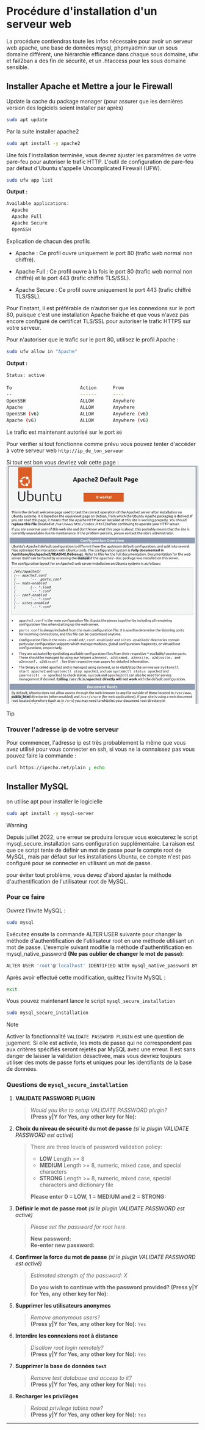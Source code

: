 # Procédure d'installation d'un serveur web
La procédure contiendras toute les infos nécessaire pour avoir un serveur web apache, une base de données mysql, phpmyadmin sur un sous domaine différent, une hiérarchie efficance dans chaque sous domaine, ufw et fail2ban a des fin de sécurité, et un .htaccess pour les sous domaine sensible.

## Installer Apache et Mettre a jour le Firewall
Update la cache du package manager (pour assurer que les dernières version des logiciels soient installer par après)
```bash
sudo apt update
```

Par la suite installer apache2
```bash
sudo apt install -y apache2
```

Une fois l'installation terminée, vous devrez ajuster les paramètres de votre pare-feu pour autoriser le trafic HTTP. L'outil de configuration de pare-feu par défaut d'Ubuntu s'appelle Uncomplicated Firewall (UFW).
```bash
sudo ufw app list
```
**Output :**
```bash
Available applications:
  Apache
  Apache Full
  Apache Secure
  OpenSSH
```

Explication de chacun des profils
- Apache : Ce profil ouvre uniquement le port 80 (trafic web normal non chiffré).

- Apache Full : Ce profil ouvre à la fois le port 80 (trafic web normal non chiffré) et le port 443 (trafic chiffré TLS/SSL).

- Apache Secure : Ce profil ouvre uniquement le port 443 (trafic chiffré TLS/SSL).

Pour l’instant, il est préférable de n’autoriser que les connexions sur le port 80, puisque c'est une installation Apache fraîche et que vous n'avez pas encore configuré de certificat TLS/SSL pour autoriser le trafic HTTPS sur votre serveur.

Pour n'autoriser que le trafic sur le port 80, utilisez le profil Apache :
```bash
sudo ufw allow in "Apache"
```
**Output :**
```bash
Status: active

To                         Action      From
--                         ------      ----
OpenSSH                    ALLOW       Anywhere
Apache                     ALLOW       Anywhere
OpenSSH (v6)               ALLOW       Anywhere (v6)
Apache (v6)                ALLOW       Anywhere (v6)
```
Le trafic est maintenant autorisé sur le port `80`

Pour vérifier si tout fonctionne comme prévu vous pouvez tenter d'accéder à votre serveur web `http://ip_de_ton_serveur`

Si tout est bon vous devriez voir cette page :
![Apache2 Default Page](apache-default-page.png)

> [!TIP]
> ### Trouver l'adresse ip de votre serveur
> Pour commencer, l'adresse ip est très probablement la même que vous avez utilisé pour vous connecter en ssh, si vous ne la connaissez pas vous pouvez faire la commande :
> ```bash
> curl https://ipecho.net/plain ; echo
> ```

## Installer MySQL

on utilise apt pour installer le logicielle
```bash
sudo apt install -y mysql-server
```

> [!WARNING]
> Depuis juillet 2022, une erreur se produira lorsque vous exécuterez le script mysql_secure_installation sans configuration supplémentaire. La raison est que ce script tente de définir un mot de passe pour le compte root de MySQL, mais par défaut sur les installations Ubuntu, ce compte n'est pas configuré pour se connecter en utilisant un mot de passe.
>
> pour éviter tout problème, vous devez d'abord ajuster la méthode d'authentification de l'utilisateur root de MySQL.
>
> ### Pour ce faire
> Ouvrez l'invite MySQL :
> ```bash
> sudo mysql
> ```
> Exécutez ensuite la commande ALTER USER suivante pour changer la méthode d'authentification de l'utilisateur root en une méthode utilisant un mot de passe. L'exemple suivant modifie la méthode d'authentification en mysql_native_password **(Ne pas oublier de changer le mot de passe)**:
> ```bash
> ALTER USER 'root'@'localhost' IDENTIFIED WITH mysql_native_password BY 'mot_de_passe';
> ```
> Après avoir effectué cette modification, quittez l'invite MySQL :
> ```bash
> exit
> ```

Vous pouvez maintenant lance le script `mysql_secure_installation`

```bash
sudo mysql_secure_installation
```

> [!NOTE]
> Activer la fonctionnalité `VALIDATE PASSWORD PLUGIN` est une question de jugement. Si elle est activée, les mots de passe qui ne correspondent pas aux critères spécifiés seront rejetés par MySQL avec une erreur. Il est sans danger de laisser la validation désactivée, mais vous devriez toujours utiliser des mots de passe forts et uniques pour les identifiants de la base de données.

### Questions de `mysql_secure_installation`

1. **VALIDATE PASSWORD PLUGIN**  
   > *Would you like to setup VALIDATE PASSWORD plugin?*  
   > **(Press y|Y for Yes, any other key for No):**  

2. **Choix du niveau de sécurité du mot de passe** *(si le plugin VALIDATE PASSWORD est activé)*  
   > There are three levels of password validation policy:  
   > - **LOW**    Length >= 8  
   > - **MEDIUM** Length >= 8, numeric, mixed case, and special characters  
   > - **STRONG** Length >= 8, numeric, mixed case, special characters and dictionary file  
   >   
   > **Please enter 0 = LOW, 1 = MEDIUM and 2 = STRONG:**  

3. **Définir le mot de passe root** *(si le plugin VALIDATE PASSWORD est activé)*  
   > *Please set the password for root here.*  
   >   
   > **New password:**  
   > **Re-enter new password:**  

4. **Confirmer la force du mot de passe** *(si le plugin VALIDATE PASSWORD est activé)*  
   > *Estimated strength of the password: X*  
   >   
   > **Do you wish to continue with the password provided? (Press y|Y for Yes, any other key for No):**  

5. **Supprimer les utilisateurs anonymes**  
   > *Remove anonymous users?*  
   > **(Press y|Y for Yes, any other key for No):** `Yes`

6. **Interdire les connexions root à distance**  
   > *Disallow root login remotely?*  
   > **(Press y|Y for Yes, any other key for No):** `Yes`  

7. **Supprimer la base de données `test`**  
   > *Remove test database and access to it?*  
   > **(Press y|Y for Yes, any other key for No):** `Yes`
8. **Recharger les privilèges**  
   > *Reload privilege tables now?*  
   > **(Press y|Y for Yes, any other key for No):** `Yes`
---